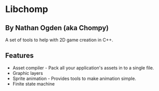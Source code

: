 # Libchomp
## By Nathan Ogden (aka Chompy)

A set of tools to help with 2D game creation in C++.

## Features

* Asset compiler - Pack all your application's assets in to a single file.
* Graphic layers
* Sprite animation - Provides tools to make animation simple.
* Finite state machine
